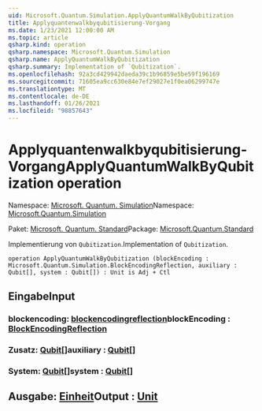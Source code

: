 ```yaml
---
uid: Microsoft.Quantum.Simulation.ApplyQuantumWalkByQubitization
title: Applyquantenwalkbyqubitisierung-Vorgang
ms.date: 1/23/2021 12:00:00 AM
ms.topic: article
qsharp.kind: operation
qsharp.namespace: Microsoft.Quantum.Simulation
qsharp.name: ApplyQuantumWalkByQubitization
qsharp.summary: Implementation of `Qubitization`.
ms.openlocfilehash: 92a3cd429942daeda39c1b96859e5be59f196169
ms.sourcegitcommit: 71605ea9cc630e84e7ef29027e1f0ea06299747e
ms.translationtype: MT
ms.contentlocale: de-DE
ms.lasthandoff: 01/26/2021
ms.locfileid: "98857643"
---
```

# <a name="applyquantumwalkbyqubitization-operation"></a><span data-ttu-id="dd12d-102">Applyquantenwalkbyqubitisierung-Vorgang</span><span class="sxs-lookup"><span data-stu-id="dd12d-102">ApplyQuantumWalkByQubitization operation</span></span>

<span data-ttu-id="dd12d-103">Namespace: [Microsoft. Quantum. Simulation](xref:Microsoft.Quantum.Simulation)</span><span class="sxs-lookup"><span data-stu-id="dd12d-103">Namespace: [Microsoft.Quantum.Simulation](xref:Microsoft.Quantum.Simulation)</span></span>

<span data-ttu-id="dd12d-104">Paket: [Microsoft. Quantum. Standard](https://nuget.org/packages/Microsoft.Quantum.Standard)</span><span class="sxs-lookup"><span data-stu-id="dd12d-104">Package: [Microsoft.Quantum.Standard](https://nuget.org/packages/Microsoft.Quantum.Standard)</span></span>


<span data-ttu-id="dd12d-105">Implementierung von `Qubitization`.</span><span class="sxs-lookup"><span data-stu-id="dd12d-105">Implementation of `Qubitization`.</span></span>

```qsharp
operation ApplyQuantumWalkByQubitization (blockEncoding : Microsoft.Quantum.Simulation.BlockEncodingReflection, auxiliary : Qubit[], system : Qubit[]) : Unit is Adj + Ctl
```


## <a name="input"></a><span data-ttu-id="dd12d-106">Eingabe</span><span class="sxs-lookup"><span data-stu-id="dd12d-106">Input</span></span>

### <a name="blockencoding--blockencodingreflection"></a><span data-ttu-id="dd12d-107">blockencoding: [blockencodingreflection](xref:Microsoft.Quantum.Simulation.BlockEncodingReflection)</span><span class="sxs-lookup"><span data-stu-id="dd12d-107">blockEncoding : [BlockEncodingReflection](xref:Microsoft.Quantum.Simulation.BlockEncodingReflection)</span></span>




### <a name="auxiliary--qubit"></a><span data-ttu-id="dd12d-108">Zusatz: [Qubit](xref:microsoft.quantum.lang-ref.qubit)[]</span><span class="sxs-lookup"><span data-stu-id="dd12d-108">auxiliary : [Qubit](xref:microsoft.quantum.lang-ref.qubit)[]</span></span>




### <a name="system--qubit"></a><span data-ttu-id="dd12d-109">System: [Qubit](xref:microsoft.quantum.lang-ref.qubit)[]</span><span class="sxs-lookup"><span data-stu-id="dd12d-109">system : [Qubit](xref:microsoft.quantum.lang-ref.qubit)[]</span></span>





## <a name="output--unit"></a><span data-ttu-id="dd12d-110">Ausgabe: [Einheit](xref:microsoft.quantum.lang-ref.unit)</span><span class="sxs-lookup"><span data-stu-id="dd12d-110">Output : [Unit](xref:microsoft.quantum.lang-ref.unit)</span></span>

